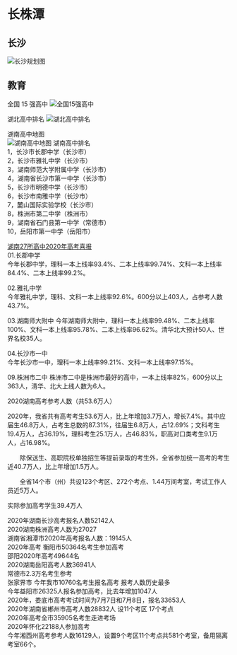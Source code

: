 # 长株潭

## 长沙

![长沙规划图](/screenshot/guihuada.gif)

## 教育

全国 15 强高中
![全国15强高中](/screenshot/all-high.jpeg)

湖北高中排名
![湖北高中排名](/screenshot/v2-720w.jpg)

湖南高中地图  
![湖南高中地图](/screenshot/guihuadahigh.gif)
湖南高中排名  
1，长沙市长郡中学（长沙市）  
2，长沙市雅礼中学（长沙市）  
3，湖南师范大学附属中学（长沙市）  
4，湖南省长沙市第一中学（长沙市）  
5，长沙市明德中学（长沙市）  
6，长沙市南雅中学（长沙市）  
7，麓山国际实验学校（长沙市）  
8，株洲市第二中学（株洲市）  
9，湖南省石门县第一中学（常德市）  
10，岳阳市第一中学（岳阳市） 

[湖南27所高中2020年高考喜报](https://www.sohu.com/a/411135370_761735)  
01.长郡中学  
今年长郡中学，理科一本上线率93.4%、二本上线率99.74%、文科一本上线率84.4%、二本上线率99.2%。  

02.雅礼中学  
今年雅礼中学，理科、文科一本上线率92.6%。600分以上403人，占参考人数43.7%。  

03.湖南师大附中
今年湖南师大附中，理科一本上线率99.48%、二本上线率100%、文科一本上线率95.78%、二本上线率96.62%。清华北大预计50人、世界名校35人。  

04.长沙市一中  
今年长沙市一中，理科一本上线率99.21%、文科一本上线率97.15%。  

09.株洲市二中
株洲市二中是株洲市最好的高中，一本上线率82%，600分以上363人，清华、北大上线人数为6人。  

2020湖南高考参考人数（共53.6万人）  

2020年，我省共有高考考生53.6万人，比上年增加3.7万人，增长7.4%。其中应届生46.8万人，占考生总数的87.31%，往届生6.8万人，占12.69%；文科考生19.4万人，占36.19%，理科考生25.1万人，占46.83%，职高对口类考生9.1万人，占16.98%。

　　除保送生、高职院校单独招生等提前录取的考生外，全省参加统一高考的考生近40.7万人，比上年增加1.5万人。

　　全省14个市（州）共设123个考区、272个考点、1.44万间考室，考试工作人员近5万人。  

实际参加高考学生39.4万人  

2020年湖南长沙高考报名人数52142人  
2020湖南株洲高考人数为27027  
湖南省湘潭市2020年高考报名人数：19145人  
2020年高考 衡阳市50364名考生参加高考  
邵阳2020年高考49644名  
2020湖南岳阳高考人数36941人  
常德市2.3万名考生参考  
张家界市 今年我市10760名考生报名高考 报考人数历史最多  
今年益阳市26325人报名参加高考，比去年增加1047人  
2020年，娄底市高考考试时间为7月7日和7月8日，报名33653人  
2020年湖南省郴州市高考人数28832人 设11个考区 17个考点  
2020年高考全市35905名考生走进考场  
2020年怀化22188人参加高考  
今年湘西州高考参考人数16129人，设置9个考区11个考点共581个考室，备用隔离考室66个。  
